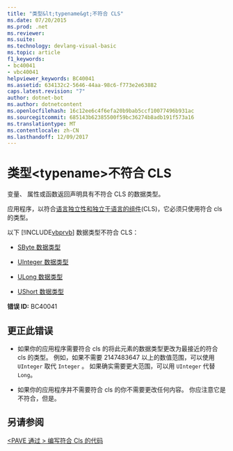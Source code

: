 ```yaml
---
title: "类型&lt;typename&gt;不符合 CLS"
ms.date: 07/20/2015
ms.prod: .net
ms.reviewer: 
ms.suite: 
ms.technology: devlang-visual-basic
ms.topic: article
f1_keywords:
- bc40041
- vbc40041
helpviewer_keywords: BC40041
ms.assetid: 634132c2-5646-44aa-98c6-f773e2e63882
caps.latest.revision: "7"
author: dotnet-bot
ms.author: dotnetcontent
ms.openlocfilehash: 16c12ee6c4f6efa20b9bab5ccf10077496b931ac
ms.sourcegitcommit: 685143b62385500f59bc36274b8adb191f573a16
ms.translationtype: MT
ms.contentlocale: zh-CN
ms.lasthandoff: 12/09/2017
---
```

# <a name="type-lttypenamegt-is-not-cls-compliant"></a>类型&lt;typename&gt;不符合 CLS
变量、 属性或函数返回声明具有不符合 CLS 的数据类型。  
  
 应用程序，以符合[语言独立性和独立于语言的组件](../../../../docs/standard/language-independence-and-language-independent-components.md)(CLS)，它必须只使用符合 cls 的类型。  
  
 以下 [!INCLUDE[vbprvb](~/includes/vbprvb-md.md)] 数据类型不符合 CLS：  
  
-   [SByte 数据类型](../../../visual-basic/language-reference/data-types/sbyte-data-type.md)  
  
-   [UInteger 数据类型](../../../visual-basic/language-reference/data-types/uinteger-data-type.md)  
  
-   [ULong 数据类型](../../../visual-basic/language-reference/data-types/ulong-data-type.md)  
  
-   [UShort 数据类型](../../../visual-basic/language-reference/data-types/ushort-data-type.md)  
  
 **错误 ID:** BC40041  
  
## <a name="to-correct-this-error"></a>更正此错误  
  
-   如果你的应用程序需要符合 cls 的将此元素的数据类型更改为最接近的符合 cls 的类型。 例如，如果不需要 2147483647 以上的数值范围，可以使用 `UInteger` 取代 `Integer` 。 如果确实需要更大范围，可以用 `UInteger` 代替 `Long`。  
  
-   如果你的应用程序并不需要符合 cls 的你不需要更改任何内容。 你应注意它是不符合，但是。  
  
## <a name="see-also"></a>另请参阅  
 [\<PAVE 通过 > 编写符合 Cls 的代码](http://msdn.microsoft.com/en-us/4c705105-69a2-4e5e-b24e-0633bc32c7f3)
